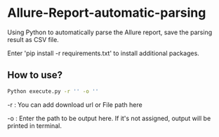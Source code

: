 # Allure-Report-automatic-parsing
Using Python to automatically parse the Allure report, save the parsing result as CSV file.

Enter 'pip install -r requirements.txt' to install additional packages.


## How to use?

```bash
Python execute.py -r '' -o ''
```
-r : You can add download url or File path here

-o : Enter the path to be output here. If it's not assigned, output will be printed in terminal.
